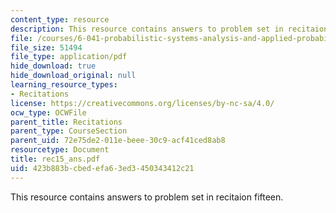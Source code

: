 ```yaml
---
content_type: resource
description: This resource contains answers to problem set in recitaion fifteen.
file: /courses/6-041-probabilistic-systems-analysis-and-applied-probability-spring-2006/423b883bcbedefa63ed3450343412c21_rec15_ans.pdf
file_size: 51494
file_type: application/pdf
hide_download: true
hide_download_original: null
learning_resource_types:
- Recitations
license: https://creativecommons.org/licenses/by-nc-sa/4.0/
ocw_type: OCWFile
parent_title: Recitations
parent_type: CourseSection
parent_uid: 72e75de2-011e-beee-30c9-acf41ced8ab8
resourcetype: Document
title: rec15_ans.pdf
uid: 423b883b-cbed-efa6-3ed3-450343412c21
---
```

This resource contains answers to problem set in recitaion fifteen.